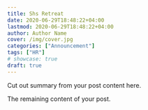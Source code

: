 ```yaml
---
title: Shs Retreat
date: 2020-06-29T18:48:22+04:00
lastmod: 2020-06-29T18:48:22+04:00
author: Author Name
cover: /img/cover.jpg
categories: ["Announcement"]
tags: ["HR"]
# showcase: true
draft: true
---
```


Cut out summary from your post content here.

<!--more-->

The remaining content of your post.
